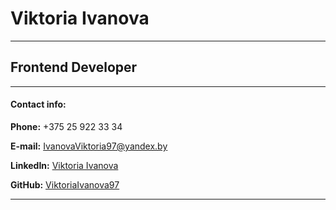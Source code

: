 # Viktoria Ivanova 
---
## Frontend Developer
---
#### Contact info:


**Phone:**  +375 25 922 33 34



**E-mail:** [IvanovaViktoria97@yandex.by](https://www.linkedin.com/in/viktoria-ivanova-22b232257/)


**LinkedIn:** [Viktoria Ivanova](https://www.linkedin.com/in/viktoria-ivanova-22b232257/)


**GitHub:** [ViktoriaIvanova97](https://github.com/ViktoriaIvanova97)


---

